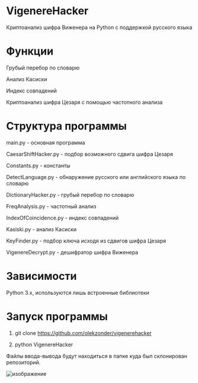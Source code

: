 # VigenereHacker
Криптоанализ шифра Виженера на Python с поддержкой русского языка

# Функции

Грубый перебор по словарю

Анализ Касиски

Индекс совпадений

Криптоанализ шифра Цезаря с помощью частотного анализа

# Структура программы
main.py - основная программа

CaesarShiftHacker.py - подбор возможного сдвига шифра Цезаря

Constants.py - константы

DetectLanguage.py - обнаружение русского или английского языка по словарю

DictionaryHacker.py - грубый перебор по словарю

FreqAnalysis.py - частотный анализ

IndexOfCoincidence.py - индекс совпадений

Kasiski.py - анализ Касиски

KeyFinder.py - подбор ключа исходя из сдвигов шифра Цезаря

VigenereDecrypt.py - дешифратор шифра Виженера


# Зависимости

Python 3.x, используются лишь встроенные библиотеки

# Запуск программы

  1) git clone https://github.com/olekzonder/vigenerehacker
  
  2) python VigenereHacker
  
Файлы ввода-вывода будут находиться в папке куда был склонирован репозиторий.

![изображение](https://user-images.githubusercontent.com/35576482/139284201-b4d2e960-3509-492d-ab61-73fda2a4fc5c.png)

